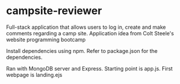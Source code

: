 # campsite-reviewer
Full-stack application that allows users to log in, create and make comments regarding a camp site. Application idea from Colt Steele's website programming bootcamp

Install dependencies using npm. Refer to package.json for the dependencies.

Ran with MongoDB server and Express. Starting point is app.js. First webpage is landing.ejs
